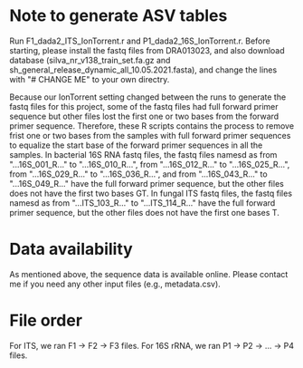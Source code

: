 # Note to generate ASV tables
Run F1_dada2_ITS_IonTorrent.r and P1_dada2_16S_IonTorrent.r. 
Before starting, please install the fastq files from DRA013023, and also download database (silva_nr_v138_train_set.fa.gz and sh_general_release_dynamic_all_10.05.2021.fasta), and change the lines with "# CHANGE ME" to your own directry.

Because our IonTorrent setting changed between the runs to generate the fastq files for this project, some of the fastq files had full forward primer sequence but other files lost the first one or two bases from the forward primer sequence. Therefore, these R scripts contains the process to remove frist one or two bases from the samples with full forward primer sequences to equalize the start base of the forward primer sequences in all the samples.
In bacterial 16S RNA fastq files, the fastq files namesd as from "...16S_001_R..." to "...16S_010_R...", from "...16S_012_R..." to "...16S_025_R...", from "...16S_029_R..." to "...16S_036_R...", and from "...16S_043_R..." to "...16S_049_R..." have the full forward primer sequence, but the other files does not have the first two bases GT.
In fungal ITS fastq files, the fastq files namesd as from "...ITS_103_R..." to "...ITS_114_R..." have the full forward primer sequence, but the other files does not have the first one bases T.

# Data availability
As mentioned above, the sequence data is available online. Please contact me if you need any other input files (e.g., metadata.csv).

# File order
For ITS, we ran F1 -> F2 -> F3 files. For 16S rRNA, we ran P1 -> P2 -> ... -> P4 files.

